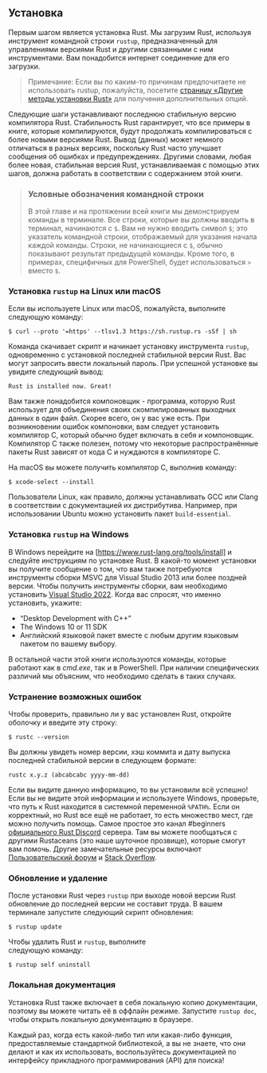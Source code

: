## Установка

Первым шагом является установка Rust. Мы загрузим Rust, используя инструмент командной строки `rustup`, предназначенный для управлениями версиями Rust и другими связанными с ним инструментами. Вам понадобится интернет соединение для его загрузки.

> Примечание: Если вы по каким-то причинам предпочитаете не использовать rustup, пожалуйста, посетите [страницу «Другие методы установки Rust»] для получения дополнительных опций.

Следующие шаги устанавливают последнюю стабильную версию компилятора Rust. Стабильность Rust гарантирует, что все примеры в книге, которые компилируются, будут продолжать компилироваться с более новыми версиями Rust. Вывод (данных) может немного отличаться в разных версиях, поскольку Rust часто улучшает сообщения об ошибках и предупреждениях. Другими словами, любая более новая, стабильная версия Rust, устанавливаемая с помощью этих шагов, должна работать в соответствии с содержанием этой книги.

> ### Условные обозначения командной строки
>
> В этой главе и на протяжении всей книги мы демонстрируем команды в терминале. Все строки, которые вы должны вводить в терминал, начинаются с `$`. Вам не нужно вводить символ `$`; это указатель командной строки, отображаемый для указания начала каждой команды. Строки, не начинающиеся с `$`, обычно показывают результат предыдущей команды. Кроме того, в примерах, специфичных для PowerShell, будет использоваться `>` вместо `$`.

### Установка `rustup` на Linux или macOS

Если вы используете Linux или macOS, пожалуйста, выполните следующую команду:

```console
$ curl --proto '=https' --tlsv1.3 https://sh.rustup.rs -sSf | sh
```

Команда скачивает скрипт и начинает установку инструмента `rustup`, одновременно с установкой последней стабильной версии Rust. Вас могут запросить ввести локальный пароль. При успешной установке вы увидите следующий вывод:

```text
Rust is installed now. Great!
```

Вам также понадобится компоновщик - программа, которую Rust использует для объединения своих скомпилированных выходных данных в один файл. Скорее всего, он у вас уже есть. При возникновении ошибок компоновки, вам следует установить компилятор C, который обычно будет включать в себя и компоновщик. Компилятор C также полезен, потому что некоторые распространённые пакеты Rust зависят от кода C и нуждаются в компиляторе C.

На macOS вы можете получить компилятор C, выполнив команду:

```console
$ xcode-select --install
```

Пользователи Linux, как правило, должны устанавливать GCC или Clang в соответствии с документацией их дистрибутива. Например, при использовании Ubuntu можно установить пакет `build-essential`.

### Установка `rustup` на Windows

В Windows перейдите на [https://www.rust-lang.org/tools/install] и следуйте инструкциям по установке Rust. В какой-то момент установки вы получите сообщение о том, что вам также потребуются инструменты сборки MSVC для Visual Studio 2013 или более поздней версии. Чтобы получить инструменты сборки, вам необходимо установить [Visual Studio 2022]. Когда вас спросят, что именно установить, укажите:

- “Desktop Development with C++”
- The Windows 10 or 11 SDK
- Английский языковой пакет вместе с любым другим языковым пакетом по вашему выбору.

В остальной части этой книги используются команды, которые работают как в *cmd.exe*, так и в PowerShell. При наличии специфических различий мы объясним, что необходимо сделать в таких случаях.

### Устранение возможных ошибок

Чтобы проверить, правильно ли у вас установлен Rust, откройте оболочку и введите эту строку:

```console
$ rustc --version
```

Вы должны увидеть номер версии, хэш коммита и дату выпуска последней стабильной версии в следующем формате:

```text
rustc x.y.z (abcabcabc yyyy-mm-dd)
```

Если вы видите данную информацию, то вы установили всё успешно! Если вы не видите этой информации и используете Windows, проверьте, что путь к Rust находится в системной переменной `%PATH%`. Если он корректный, но Rust все ещё не работает, то есть множество мест, где можно получить помощь. Самое простое это канал #beginners [официального Rust Discord] сервера. Там вы можете пообщаться с другими Rustaceans (это наше шуточное прозвище), которые смогут вам помочь. Другие замечательные ресурсы включают [Пользовательский форум] и [Stack Overflow].

### Обновление и удаление

После установки Rust через `rustup` при выходе новой версии Rust обновление до последней версии не составит труда. В вашем терминале запустите следующий скрипт обновления:

```console
$ rustup update
```

Чтобы удалить Rust и `rustup`, выполните<br>следующую команду:

```console
$ rustup self uninstall
```

### Локальная документация

Установка Rust также включает в себя локальную копию документации, поэтому вы можете читать её в оффлайн режиме. Запустите `rustup doc`, чтобы открыть локальную документацию в браузере.

Каждый раз, когда есть какой-либо тип или какая-либо функция, предоставляемые стандартной библиотекой, а вы не знаете, что они делают и как их использовать, воспользуйтесь документацией по интерфейсу прикладного программирования (API) для поиска!


[страницу «Другие методы установки Rust»]: https://forge.rust-lang.org/infra/other-installation-methods.html
[https://www.rust-lang.org/tools/install]: https://www.rust-lang.org/tools/install
[Visual Studio 2022]: https://visualstudio.microsoft.com/downloads/
[официального Rust Discord]: https://discord.gg/rust-lang
[Пользовательский форум]: https://users.rust-lang.org/
[Stack Overflow]: https://stackoverflow.com/questions/tagged/rust